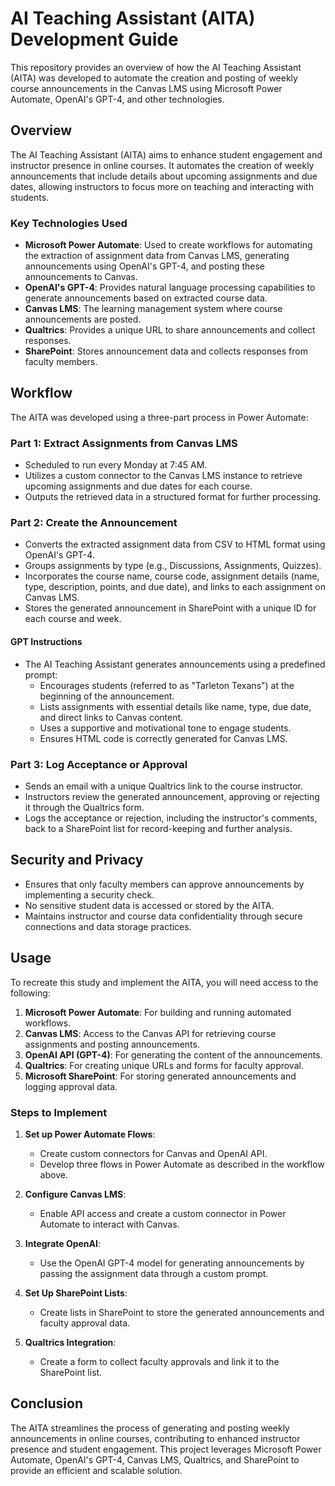 # AI Teaching Assistant (AITA) Development Guide

This repository provides an overview of how the AI Teaching Assistant (AITA) was developed to automate the creation and posting of weekly course announcements in the Canvas LMS using Microsoft Power Automate, OpenAI's GPT-4, and other technologies.

## Overview

The AI Teaching Assistant (AITA) aims to enhance student engagement and instructor presence in online courses. It automates the creation of weekly announcements that include details about upcoming assignments and due dates, allowing instructors to focus more on teaching and interacting with students.

### Key Technologies Used

- **Microsoft Power Automate**: Used to create workflows for automating the extraction of assignment data from Canvas LMS, generating announcements using OpenAI's GPT-4, and posting these announcements to Canvas.
- **OpenAI's GPT-4**: Provides natural language processing capabilities to generate announcements based on extracted course data.
- **Canvas LMS**: The learning management system where course announcements are posted.
- **Qualtrics**: Provides a unique URL to share announcements and collect responses.
- **SharePoint**: Stores announcement data and collects responses from faculty members.

## Workflow

The AITA was developed using a three-part process in Power Automate:

### Part 1: Extract Assignments from Canvas LMS

- Scheduled to run every Monday at 7:45 AM.
- Utilizes a custom connector to the Canvas LMS instance to retrieve upcoming assignments and due dates for each course.
- Outputs the retrieved data in a structured format for further processing.

### Part 2: Create the Announcement

- Converts the extracted assignment data from CSV to HTML format using OpenAI's GPT-4.
- Groups assignments by type (e.g., Discussions, Assignments, Quizzes).
- Incorporates the course name, course code, assignment details (name, type, description, points, and due date), and links to each assignment on Canvas LMS.
- Stores the generated announcement in SharePoint with a unique ID for each course and week.

#### GPT Instructions

- The AI Teaching Assistant generates announcements using a predefined prompt:
  - Encourages students (referred to as "Tarleton Texans") at the beginning of the announcement.
  - Lists assignments with essential details like name, type, due date, and direct links to Canvas content.
  - Uses a supportive and motivational tone to engage students.
  - Ensures HTML code is correctly generated for Canvas LMS.

### Part 3: Log Acceptance or Approval

- Sends an email with a unique Qualtrics link to the course instructor.
- Instructors review the generated announcement, approving or rejecting it through the Qualtrics form.
- Logs the acceptance or rejection, including the instructor's comments, back to a SharePoint list for record-keeping and further analysis.

## Security and Privacy

- Ensures that only faculty members can approve announcements by implementing a security check.
- No sensitive student data is accessed or stored by the AITA.
- Maintains instructor and course data confidentiality through secure connections and data storage practices.

## Usage

To recreate this study and implement the AITA, you will need access to the following:

1. **Microsoft Power Automate**: For building and running automated workflows.
2. **Canvas LMS**: Access to the Canvas API for retrieving course assignments and posting announcements.
3. **OpenAI API (GPT-4)**: For generating the content of the announcements.
4. **Qualtrics**: For creating unique URLs and forms for faculty approval.
5. **Microsoft SharePoint**: For storing generated announcements and logging approval data.

### Steps to Implement

1. **Set up Power Automate Flows**:
   - Create custom connectors for Canvas and OpenAI API.
   - Develop three flows in Power Automate as described in the workflow above.

2. **Configure Canvas LMS**:
   - Enable API access and create a custom connector in Power Automate to interact with Canvas.

3. **Integrate OpenAI**:
   - Use the OpenAI GPT-4 model for generating announcements by passing the assignment data through a custom prompt.

4. **Set Up SharePoint Lists**:
   - Create lists in SharePoint to store the generated announcements and faculty approval data.

5. **Qualtrics Integration**:
   - Create a form to collect faculty approvals and link it to the SharePoint list.

## Conclusion

The AITA streamlines the process of generating and posting weekly announcements in online courses, contributing to enhanced instructor presence and student engagement. This project leverages Microsoft Power Automate, OpenAI's GPT-4, Canvas LMS, Qualtrics, and SharePoint to provide an efficient and scalable solution.
